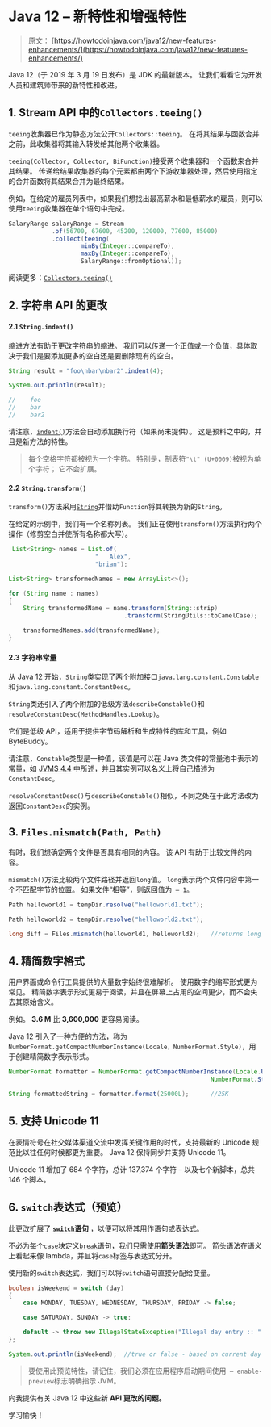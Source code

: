# Java 12 – 新特性和增强特性

> 原文： [https://howtodoinjava.com/java12/new-features-enhancements/](https://howtodoinjava.com/java12/new-features-enhancements/)

Java 12（于 2019 年 3 月 19 日发布）是 JDK 的最新版本。 让我们看看它为开发人员和建筑师带来的新特性和改进。

## 1\. Stream API 中的`Collectors.teeing()`

`teeing`收集器已作为静态方法公开`Collectors::teeing`。 在将其结果与函数合并之前，此收集器将其输入转发给其他两个收集器。

`teeing(Collector, Collector, BiFunction)`接受两个收集器和一个函数来合并其结果。 传递给结果收集器的每个元素都由两个下游收集器处理，然后使用指定的合并函数将其结果合并为最终结果。

例如，在给定的雇员列表中，如果我们想找出最高薪水和最低薪水的雇员，则可以使用`teeing`收集器在单个语句中完成。

```java
SalaryRange salaryRange = Stream
            .of(56700, 67600, 45200, 120000, 77600, 85000)
            .collect(teeing(
                    minBy(Integer::compareTo), 
                    maxBy(Integer::compareTo), 
                    SalaryRange::fromOptional));

```

阅读更多：[`Collectors.teeing()`](https://docs.oracle.com/en/java/javase/12/docs/api/java.base/java/util/stream/Collectors.html#teeing(java.util.stream.Collector,java.util.stream.Collector,java.util.function.BiFunction))

## 2\. 字符串 API 的更改

#### 2.1 `String.indent()`

缩进方法有助于更改字符串的缩进。 我们可以传递一个正值或一个负值，具体取决于我们是要添加更多的空白还是要删除现有的空白。

```java
String result = "foo\nbar\nbar2".indent(4);

System.out.println(result);

//    foo
//    bar
//    bar2

```

请注意，[`indent()`](https://docs.oracle.com/en/java/javase/12/docs/api/java.base/java/lang/String.html#indent(int))方法会自动添加换行符（如果尚未提供）。 这是预料之中的，并且是新方法的特性。

> 每个空格字符都被视为一个字符。 特别是，制表符`"\t" (U+0009)`被视为单个字符； 它不会扩展。

#### 2.2 `String.transform()`

`transform()`方法采用[`String`](https://howtodoinjava.com/java-string/)并借助`Function`将其转换为新的`String`。

在给定的示例中，我们有一个名称列表。 我们正在使用`transform()`方法执行两个操作（修剪空白并使所有名称都大写）。

```java
 List<String> names = List.of(
		            	"   Alex",
		            	"brian");

List<String> transformedNames = new ArrayList<>();

for (String name : names) 
{
    String transformedName = name.transform(String::strip)
            					.transform(StringUtils::toCamelCase);

    transformedNames.add(transformedName);
}

```

#### 2.3 字符串常量

从 Java 12 开始，`String`类实现了两个附加接口`java.lang.constant.Constable`和`java.lang.constant.ConstantDesc`。

`String`类还引入了两个附加的低级方法`describeConstable()`和`resolveConstantDesc(MethodHandles.Lookup)`。

它们是低级 API，适用于提供字节码解析和生成特性的库和工具，例如 ByteBuddy。

请注意，`Constable`类型是一种值，该值是可以在 Java 类文件的常量池中表示的常量，如 [JVMS 4.4](https://docs.oracle.com/javase/specs/jvms/se7/html/jvms-4.html#jvms-4.4) 中所述，并且其实例可以名义上将自己描述为`ConstantDesc`。

`resolveConstantDesc()`与`describeConstable()`相似，不同之处在于此方法改为返回`ConstantDesc`的实例。

## 3\. `Files.mismatch(Path, Path)`

有时，我们想确定两个文件是否具有相同的内容。 该 API 有助于比较文件的内容。

`mismatch()`方法比较两个文件路径并返回`long`值。 `long`表示两个文件内容中第一个不匹配字节的位置。 如果文件“相等”，则返回值为` – 1`。

```java
Path helloworld1 = tempDir.resolve("helloworld1.txt");

Path helloworld2 = tempDir.resolve("helloworld2.txt");

long diff = Files.mismatch(helloworld1, helloworld2);	//returns long value

```

## 4\. 精简数字格式

用户界面或命令行工具提供的大量数字始终很难解析。 使用数字的缩写形式更为常见。 精简数字表示形式更易于阅读，并且在屏幕上占用的空间更少，而不会失去其原始含义。

例如。 **3.6 M** 比 **3,600,000** 更容易阅读。

Java 12 引入了一种方便的方法，称为`NumberFormat.getCompactNumberInstance(Locale，NumberFormat.Style)`，用于创建精简数字表示形式。

```java
NumberFormat formatter = NumberFormat.getCompactNumberInstance(Locale.US,
            											NumberFormat.Style.SHORT);

String formattedString = formatter.format(25000L);		//25K

```

## 5\. 支持 Unicode 11

在表情符号在社交媒体渠道交流中发挥关键作用的时代，支持最新的 Unicode 规范比以往任何时候都更为重要。 Java 12 保持同步并支持 Unicode 11。

Unicode 11 增加了 684 个字符，总计 137,374 个字符 – 以及七个新脚本，总共 146 个脚本。

## 6\. `switch`表达式（预览）

此更改扩展了 [**`switch`语句**](https://howtodoinjava.com/java/basics/switch-statement-in-java/) ，以便可以将其用作语句或表达式。

不必为每个`case`块定义[`break`](https://howtodoinjava.com/java/basics/break-keyword/)语句，我们只需使用**箭头语法**即可。 箭头语法在语义上看起来像 lambda，并且将`case`标签与表达式分开。

使用新的`switch`表达式，我们可以将`switch`语句直接分配给变量。

```java
boolean isWeekend = switch (day) 
{
	case MONDAY, TUESDAY, WEDNESDAY, THURSDAY, FRIDAY -> false;

	case SATURDAY, SUNDAY -> true;

	default -> throw new IllegalStateException("Illegal day entry :: " + day);
};

System.out.println(isWeekend); 	//true or false - based on current day

```

> 要使用此预览特性，请记住，我们必须在应用程序启动期间使用` – enable-preview`标志明确指示 JVM。

向我提供有关 Java 12 中这些新 **API 更改的问题。**

学习愉快！